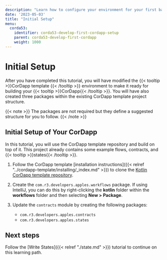 ```yaml
---
description: "Learn how to configure your environment for your first basic Corda 5 CorDapp."
date: '2023-05-03'
title: "Initial Setup"
menu:
  corda53:
    identifier: corda53-develop-first-cordapp-setup
    parent: corda53-develop-first-cordapp
    weight: 1000
---
```


# Initial Setup

After you have completed this tutorial, you will have modified the {{< tooltip >}}CorDapp template {{< /tooltip >}} environment to make it ready for building your {{< tooltip >}}CorDapp{{< /tooltip >}}.
You will have also created three packages within the existing CorDapp template project structure.

{{< note >}}
The packages are not required but they define a suggested structure for you to follow.
{{< /note >}}

## Initial Setup of Your CorDapp

In this tutorial, you will use the CorDapp template repository and build on top of it.
This project already contains some example flows, contracts, and {{< tooltip >}}states{{< /tooltip >}}.

1. Follow the CorDapp template [installation instructions]({{< relref "../cordapp-template/installing/_index.md" >}}) to clone the [Kotlin CorDapp template repository](https://github.com/corda/cordapp-template-kotlin).

2. Create the `com.r3.developers.apples.workflows` package. If using IntelliJ, you can do this by right-clicking
the **kotlin** folder within the **workflows** folder and then selecting **New > Package**.

3. Update the `contracts` module by creating the following packages:

   * `com.r3.developers.apples.contracts`
   * `com.r3.developers.apples.states`

## Next steps

Follow the [Write States]({{< relref "./state.md" >}}) tutorial to continue on this learning path.
